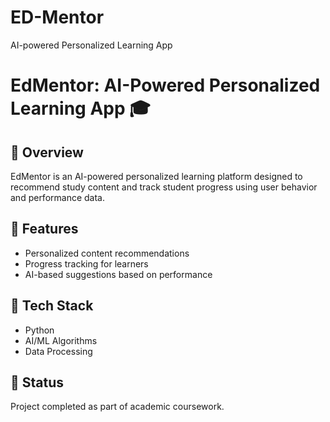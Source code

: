 # ED-Mentor
AI-powered Personalized Learning App


# EdMentor: AI-Powered Personalized Learning App 🎓

## 📌 Overview
EdMentor is an AI-powered personalized learning platform designed to recommend study content and track student progress using user behavior and performance data.

## 📌 Features
- Personalized content recommendations
- Progress tracking for learners
- AI-based suggestions based on performance

## 📌 Tech Stack
- Python
- AI/ML Algorithms
- Data Processing

## 📌 Status
Project completed as part of academic coursework.
